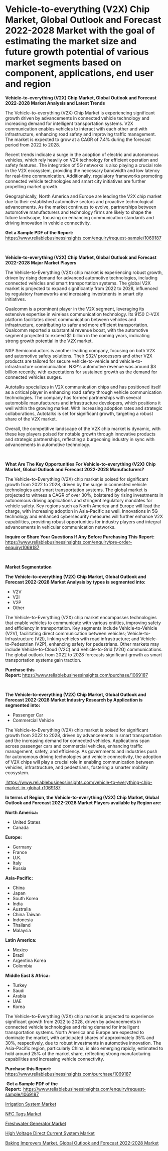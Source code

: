 <p><h1>Vehicle-to-everything (V2X) Chip Market, Global Outlook and Forecast 2022-2028 Market with the goal of estimating the market size and future growth potential of various market segments based on component, applications, end user and region</h1></p><p><strong>Vehicle-to-everything (V2X) Chip Market, Global Outlook and Forecast 2022-2028 Market Analysis and Latest Trends</strong></p>
<p><p>The Vehicle-to-everything (V2X) Chip Market is experiencing significant growth driven by advancements in connected vehicle technology and increasing demand for intelligent transportation systems. V2X communication enables vehicles to interact with each other and with infrastructure, enhancing road safety and improving traffic management. The market is expected to grow at a CAGR of 7.4% during the forecast period from 2022 to 2028.</p><p>Recent trends indicate a surge in the adoption of electric and autonomous vehicles, which rely heavily on V2X technology for efficient operation and safety features. The integration of 5G networks is also playing a crucial role in the V2X ecosystem, providing the necessary bandwidth and low latency for real-time communication. Additionally, regulatory frameworks promoting connected vehicle technologies and smart city initiatives are further propelling market growth.</p><p>Geographically, North America and Europe are leading the V2X chip market due to their established automotive sectors and proactive technological advancements. As the market continues to evolve, partnerships between automotive manufacturers and technology firms are likely to shape the future landscape, focusing on enhancing communication standards and driving innovation in vehicle connectivity.</p></p>
<p><strong>Get a Sample PDF of the Report:&nbsp;</strong> <a href="https://www.reliablebusinessinsights.com/enquiry/request-sample/1069187">https://www.reliablebusinessinsights.com/enquiry/request-sample/1069187</a></p>
<p>&nbsp;</p>
<p><strong>Vehicle-to-everything (V2X) Chip Market, Global Outlook and Forecast 2022-2028 Major Market Players</strong></p>
<p><p>The Vehicle-to-Everything (V2X) chip market is experiencing robust growth, driven by rising demand for advanced automotive technologies, including connected vehicles and smart transportation systems. The global V2X market is projected to expand significantly from 2022 to 2028, influenced by regulatory frameworks and increasing investments in smart city initiatives.</p><p>Qualcomm is a prominent player in the V2X segment, leveraging its extensive expertise in wireless communication technology. Its 9150 C-V2X platform facilitates direct communication between vehicles and infrastructure, contributing to safer and more efficient transportation. Qualcomm reported a substantial revenue boost, with the automotive segment projected to exceed $1 billion in the coming years, indicating strong growth potential in the V2X market.</p><p>NXP Semiconductors is another leading company, focusing on both V2X and automotive safety solutions. Their S32V processors and other V2X products are tailored for secure vehicle-to-vehicle and vehicle-to-infrastructure communication. NXP's automotive revenue was around $3 billion recently, with expectations for sustained growth as the demand for connected vehicles surges.</p><p>Autotalks specializes in V2X communication chips and has positioned itself as a critical player in enhancing road safety through vehicle communication technologies. The company has formed partnerships with several automobile manufacturers and infrastructure developers, which positions it well within the growing market. With increasing adoption rates and strategic collaborations, Autotalks is set for significant growth, targeting a robust share of the V2X market.</p><p>Overall, the competitive landscape of the V2X chip market is dynamic, with these key players poised for notable growth through innovative products and strategic partnerships, reflecting a burgeoning industry in sync with advancements in automotive technology.</p></p>
<p>&nbsp;</p>
<p><strong>What Are The Key Opportunities For Vehicle-to-everything (V2X) Chip Market, Global Outlook and Forecast 2022-2028 Manufacturers?</strong></p>
<p><p>The Vehicle-to-Everything (V2X) chip market is poised for significant growth from 2022 to 2028, driven by the surge in connected vehicle technologies and smart transportation systems. The global market is projected to witness a CAGR of over 30%, bolstered by rising investments in autonomous driving applications and stringent regulatory mandates for vehicle safety. Key regions such as North America and Europe will lead the charge, with increasing adoption in Asia-Pacific as well. Innovations in 5G technology and enhanced cybersecurity measures will further enhance V2X capabilities, providing robust opportunities for industry players and integral advancements in vehicular communication networks.</p></p>
<p><strong>Inquire or Share Your Questions If Any Before Purchasing This Report:</strong> <a href="https://www.reliablebusinessinsights.com/enquiry/pre-order-enquiry/1069187">https://www.reliablebusinessinsights.com/enquiry/pre-order-enquiry/1069187</a></p>
<p>&nbsp;</p>
<p><strong>Market Segmentation</strong></p>
<p><strong>The Vehicle-to-everything (V2X) Chip Market, Global Outlook and Forecast 2022-2028 Market Analysis by types is segmented into:</strong></p>
<p><ul><li>V2V</li><li>V2I</li><li>V2P</li><li>Other</li></ul></p>
<p><p>The Vehicle-to-Everything (V2X) chip market encompasses technologies that enable vehicles to communicate with various entities, improving safety and efficiency in transportation. Key segments include Vehicle-to-Vehicle (V2V), facilitating direct communication between vehicles; Vehicle-to-Infrastructure (V2I), linking vehicles with road infrastructure; and Vehicle-to-Pedestrian (V2P), enhancing safety for pedestrians. Other markets may include Vehicle-to-Cloud (V2C) and Vehicle-to-Grid (V2G) communications. The global outlook from 2022 to 2028 forecasts significant growth as smart transportation systems gain traction.</p></p>
<p><strong>Purchase this Report:&nbsp;</strong><a href="https://www.reliablebusinessinsights.com/purchase/1069187">https://www.reliablebusinessinsights.com/purchase/1069187</a></p>
<p>&nbsp;</p>
<p><strong>The Vehicle-to-everything (V2X) Chip Market, Global Outlook and Forecast 2022-2028 Market Industry Research by Application is segmented into:</strong></p>
<p><ul><li>Passenger Car</li><li>Commercial Vehicle</li></ul></p>
<p><p>The Vehicle-to-Everything (V2X) chip market is poised for significant growth from 2022 to 2028, driven by advancements in smart transportation and the increasing demand for connected vehicles. Applications span across passenger cars and commercial vehicles, enhancing traffic management, safety, and efficiency. As governments and industries push for autonomous driving technologies and vehicle connectivity, the adoption of V2X chips will play a crucial role in enabling communication between vehicles, infrastructure, and pedestrians, fostering a smarter mobility ecosystem.</p></p>
<p><a href="https://www.reliablebusinessinsights.com/vehicle-to-everything-chip-market-in-global-r1069187">&nbsp;https://www.reliablebusinessinsights.com/vehicle-to-everything-chip-market-in-global-r1069187</a></p>
<p><strong>In terms of Region, the Vehicle-to-everything (V2X) Chip Market, Global Outlook and Forecast 2022-2028 Market Players available by Region are:</strong></p>
<p>
    <p> <strong> North America: </strong>
        <ul>
            <li>United States</li>
            <li>Canada</li>
        </ul>
        </p> 
    <p> <strong> Europe: </strong>
        <ul>
            <li>Germany</li>
            <li>France</li>
            <li>U.K.</li>
            <li>Italy</li>
            <li>Russia</li>
        </ul>
        </p> 
    <p> <strong> Asia-Pacific: </strong>
        <ul>
            <li>China</li>
            <li>Japan</li>
            <li>South Korea</li>
            <li>India</li>
            <li>Australia</li>
            <li>China Taiwan</li>
            <li>Indonesia</li>
            <li>Thailand</li>
            <li>Malaysia</li>
        </ul>
        </p> 
    <p> <strong> Latin America: </strong>
        <ul>
            <li>Mexico</li>
            <li>Brazil</li>
            <li>Argentina Korea</li>
            <li>Colombia</li>
        </ul>
        </p> 
    <p> <strong> Middle East & Africa: </strong>
        <ul>
            <li>Turkey</li>
            <li>Saudi</li>
            <li>Arabia</li>
            <li>UAE</li>
            <li>Korea</li>
        </ul>
    </p>
    </p>
<p><p>The Vehicle-to-Everything (V2X) chip market is projected to experience significant growth from 2022 to 2028, driven by advancements in connected vehicle technologies and rising demand for intelligent transportation systems. North America and Europe are expected to dominate the market, with anticipated shares of approximately 35% and 30%, respectively, due to robust investments in automotive innovation. The Asia-Pacific region, particularly China, is also emerging rapidly, estimated to hold around 25% of the market share, reflecting strong manufacturing capabilities and increasing vehicle connectivity.</p></p>
<p><strong>Purchase this Report: </strong><a href="https://www.reliablebusinessinsights.com/purchase/1069187">https://www.reliablebusinessinsights.com/purchase/1069187</a></p>
<p>&nbsp;<strong>Get a Sample PDF of the Report:&nbsp;&nbsp;</strong><a href="https://www.reliablebusinessinsights.com/enquiry/request-sample/1069187">https://www.reliablebusinessinsights.com/enquiry/request-sample/1069187</a></p>
<p><strong></strong></p>
<p><p><a href="https://www.linkedin.com/pulse/insights-irrigation-system-market-players-size-geographical-regions-s9mhf?trackingId=KDW3UfN4TZWEtJoMH%2BC46g%3D%3D">Irrigation System Market</a></p><p><a href="https://www.linkedin.com/pulse/global-nfc-tags-market-size-share-analysis-product-type-application-khzoc?trackingId=muAtqgBJRl%2BhIPR8wN%2FYGg%3D%3D">NFC Tags Market</a></p><p><a href="https://www.linkedin.com/pulse/freshwater-generator-market-overview-regional-outlook-competitive-euaaf?trackingId=F5OTaYgzRha8Jze5M4objQ%3D%3D">Freshwater Generator Market</a></p><p><a href="https://www.linkedin.com/pulse/high-voltage-direct-current-system-market-global-insights-sales-haarf?trackingId=HYYjC3yTRuSI2NhZFjJVpw%3D%3D">High Voltage Direct Current System Market</a></p><p><a href="https://github.com/wwwkeltoum/Market-Research-Report-List-4/blob/main/baking-improvers-market-global-outlook-and-forecast-2022-2028-market.md">Baking Improvers Market, Global Outlook and Forecast 2022-2028 Market</a></p></p>